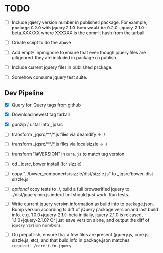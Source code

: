 
TODO
====

- [ ] Include jquery version number in published package. For example, package 0.2.0 with jquery 2.1.0-beta would be 0.2.0+jquery-2.1.0-beta.XXXXXX where XXXXXX is the commit hash from the tarball.
- [ ] Create script to do the above
- [ ] Add empty .npmignore to ensure that even though jquery files are gitignored, they are included in package on publish.
- [ ] Include current jquery files in published package.
- [ ] Somehow consume jquery test suite.


Dev Pipeline
------------

- [x] Query for jQuery tags from github
- [x] Download newest tag tarball
- [x] gunzip / untar into _jqsrc
- [ ] transform _jqsrc/**/*.js files via deamdify -> ./
- [ ] transform _jqsrc/**/*.js files via localsizzle -> ./
- [ ] transform "@VERSION" in `core.js` to match tag version
- [ ] cd _jqsrc, bower install (for sizzle)
- [ ] copy "../bower_components/sizzle/dist/sizzle.js" to _jqsrc/bower-dist-sizzle.js
- [ ] *optional* copy tests to ./, build a full browserified jquery to ./dist/jquery.min.js index.html should _just work_. Run tests.
- [ ] Write current jquery version information as build info to package.json. Bump version according to diff of jQuery package version and last build info. e.g. 1.0.0+jquery-2.1.0-beta initially, jquery 2.1.0 is released, 1.1.0+jquery-2.1.0? Or just leave version alone, and output the diff of jquery version numbers.
- [ ] On prepublish, ensure that a few files are present (jquery.js, core.js, sizzle.js, etc), and that build info in package.json matches `require('./core').fn.jquery`.


